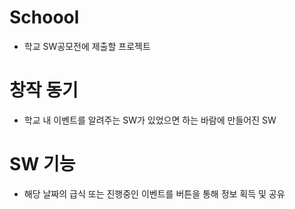 # Schoool
 - 학교 SW공모전에 제출할 프로젝트
 
 
# 창작 동기
 - 학교 내 이벤트를 알려주는 SW가 있었으면 하는 바람에 만들어진 SW
 
# SW 기능
 - 해당 날짜의 급식 또는 진행중인 이벤트를 버튼을 통해 정보 획득 및 공유
